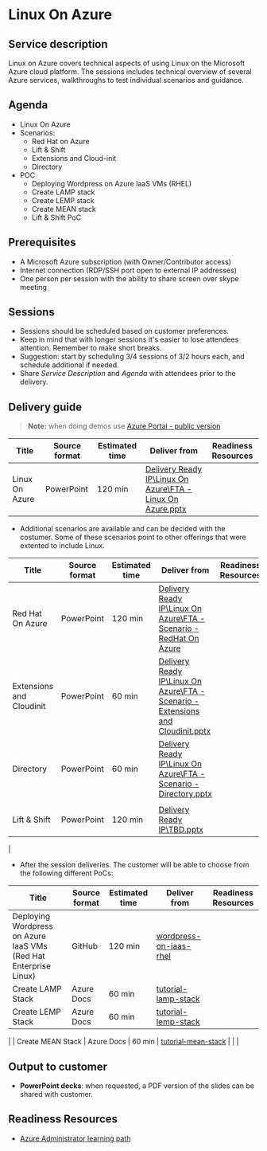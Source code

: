 # Linux On Azure

## Service description

Linux on Azure covers technical aspects of using Linux on the Microsoft Azure cloud platform. The sessions includes technical overview of several Azure services, walkthroughs to test individual scenarios and guidance. 


## Agenda

* Linux On Azure
* Scenarios:
    * Red Hat on Azure
    * Lift & Shift
    * Extensions and Cloud-init
    * Directory
* POC
    * Deploying Wordpress on Azure IaaS VMs (RHEL)
    * Create LAMP stack
    * Create LEMP stack
    * Create MEAN stack
    * Lift & Shift PoC


## Prerequisites

* A Microsoft Azure subscription (with Owner/Contributor access)
* Internet connection (RDP/SSH port open to external IP addresses)
* One person per session with the ability to share screen over skype meeting


## Sessions

* Sessions should be scheduled based on customer preferences.
* Keep in mind that with longer sessions it's easier to lose attendees attention. Remember to make short breaks.
* Suggestion: start by scheduling 3/4 sessions of 3/2 hours each, and schedule additional if needed.
* Share *Service Description* and *Agenda* with attendees prior to the delivery.


## Delivery guide

> **Note:** when doing demos use [Azure Portal - public version](http://aka.ms/azureportalprod)

| Title         | Source format | Estimated time | Deliver from | Readiness Resources |
| ------------- | ------------- | ------------- | ------------- | ------------- |
| Linux On Azure | PowerPoint | 120 min | [Delivery Ready IP\\Linux On Azure\FTA - Linux On Azure.pptx](https://nowhere) | | 


* Additional scenarios are available and can be decided with the costumer. Some of these scenarios point to other offerings that were extented to include Linux.

| Title         | Source format | Estimated time | Deliver from | Readiness Resources |
| ------------- | ------------- | ------------- | ------------- | ------------- |
| Red Hat On Azure | PowerPoint | 120 min | [Delivery Ready IP\\Linux On Azure\FTA - Scenario - RedHat On Azure](https://nowhere) || 
| Extensions and Cloudinit | PowerPoint | 60 min | [Delivery Ready IP\\Linux On Azure\FTA - Scenario - Extensions and Cloudinit.pptx](https://nowhere) | | 
| Directory| PowerPoint | 60 min | [Delivery Ready IP\\Linux On Azure\FTA - Scenario - Directory.pptx](https://nowhere) | | 
||
| Lift & Shift| PowerPoint | 120 min | [Delivery Ready IP\\TBD.pptx](https://tbd) | | 
|

* After the session deliveries. The customer will be able to choose from the following different PoCs:

| Title         | Source format | Estimated time | Deliver from | Readiness Resources |
| ------------- | ------------- | ------------- | ------------- | ------------- |
| Deploying Wordpress on Azure IaaS VMs (Red Hat Enterprise Linux) | GitHub | 120 min | [wordpress-on-iaas-rhel](https://https://github.com/miguelangelopereira/my/blob/master/wordpress-on-iaas-rhel.md) || 
| Create LAMP Stack | Azure Docs | 60 min | [tutorial-lamp-stack](https://docs.microsoft.com/en-us/azure/virtual-machines/linux/tutorial-lamp-stack) | | 
| Create LEMP Stack| Azure Docs | 60 min | [tutorial-lemp-stack](https://docs.microsoft.com/en-us/azure/virtual-machines/linux/tutorial-lemp-stack) | | 
|
| Create MEAN Stack | Azure Docs | 60 min | [tutorial-mean-stack](https://docs.microsoft.com/en-us/azure/virtual-machines/linux/tutorial-mean-stack) | | 
|


## Output to customer

* **PowerPoint decks**: when requested, a PDF version of the slides can be shared with customer. 


## Readiness Resources

* [Azure Administrator learning path](https://azure.microsoft.com/en-us/training/learning-paths/azure-administrator/)


